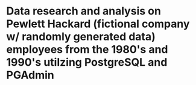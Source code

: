 # Data research and analysis on Pewlett Hackard (fictional company w/ randomly generated data) employees from the 1980's and 1990's utilzing PostgreSQL and PGAdmin
